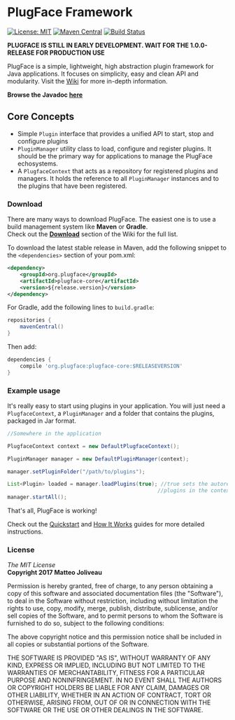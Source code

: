 # PlugFace Framework
[![License: MIT](https://img.shields.io/badge/License-MIT-yellow.svg)](https://opensource.org/licenses/MIT)
[![Maven Central](https://img.shields.io/maven-central/v/org.plugface/plugface.svg)](https://search.maven.org/#search|ga|1|plugface-core)
[![Build Status](https://travis-ci.org/MatteoJoliveau/PlugFace.svg?branch=master)](https://travis-ci.org/MatteoJoliveau/PlugFace)

**PLUGFACE IS STILL IN EARLY DEVELOPMENT. WAIT FOR THE 1.0.0-RELEASE FOR PRODUCTION USE** 

PlugFace is a simple, lightweight, high abstraction plugin framework for Java applications. It focuses on simplicity, easy and clean API and modularity. Visit the [Wiki](https://github.com/MatteoJoliveau/PlugFace/wiki) for more in-depth information.  

**Browse the Javadoc [here](https://plugface.org/apidocs/index.html)**  

## Core Concepts
* Simple `Plugin` interface that provides a unified API to start, stop and configure plugins
* `PluginManager` utility class to load, configure and register plugins. It should be the primary way for applications to manage the PlugFace echosystems.
* A `PlugfaceContext` that acts as a repository for registered plugins and managers. It holds the reference to all `PluginManager` instances and to the plugins that have been registered.

### Download
There are many ways to download PlugFace. The easiest one is to use a build management system like **Maven** or **Gradle**.  
Check out the **[Download](https://github.com/MatteoJoliveau/PlugFace/wiki/Download)** section of the Wiki for the full list.

To download the latest stable release in Maven, add the following snippet to the `<dependencies>` section of your pom.xml:
```xml
<dependency>
    <groupId>org.plugface</groupId>
    <artifactId>plugface-core</artifactId>
    <version>${release.version}</version>
</dependency>
```

For Gradle, add the following lines to `build.gradle`:
```gradle
repositories {
    mavenCentral()
}
```
Then add:
```gradle
dependencies {
    compile 'org.plugface:plugface-core:$RELEASEVERSION'
}
```

### Example usage
It's really easy to start using plugins in your application. You will just need a `PlugfaceContext`, a `PluginManager` and a folder that contains the plugins, packaged in Jar format.

```java
//Somewhere in the application

PlugfaceContext context = new DefaultPlugfaceContext();

PluginManager manager = new DefaultPluginManager(context);

manager.setPluginFolder("/path/to/plugins");

List<Plugin> loaded = manager.loadPlugins(true); //true sets the autoregister flag, automatically inserting the 
                                                //plugins in the context
manager.startAll(); 
```
That's all, PlugFace is working!

Check out the [Quickstart](https://github.com/MatteoJoliveau/PlugFace/wiki/Getting-Started) and [How It Works](https://github.com/MatteoJoliveau/PlugFace/wiki/How-It-Works) guides for more detailed instructions.

### License
*The MIT License*  
**Copyright 2017 Matteo Joliveau**

Permission is hereby granted, free of charge, to any person obtaining a copy of this software and associated documentation files (the "Software"), to deal in the Software without restriction, including without limitation the rights to use, copy, modify, merge, publish, distribute, sublicense, and/or sell copies of the Software, and to permit persons to whom the Software is furnished to do so, subject to the following conditions:

The above copyright notice and this permission notice shall be included in all copies or substantial portions of the Software.

THE SOFTWARE IS PROVIDED "AS IS", WITHOUT WARRANTY OF ANY KIND, EXPRESS OR IMPLIED, INCLUDING BUT NOT LIMITED TO THE WARRANTIES OF MERCHANTABILITY, FITNESS FOR A PARTICULAR PURPOSE AND NONINFRINGEMENT. IN NO EVENT SHALL THE AUTHORS OR COPYRIGHT HOLDERS BE LIABLE FOR ANY CLAIM, DAMAGES OR OTHER LIABILITY, WHETHER IN AN ACTION OF CONTRACT, TORT OR OTHERWISE, ARISING FROM, OUT OF OR IN CONNECTION WITH THE SOFTWARE OR THE USE OR OTHER DEALINGS IN THE SOFTWARE.
